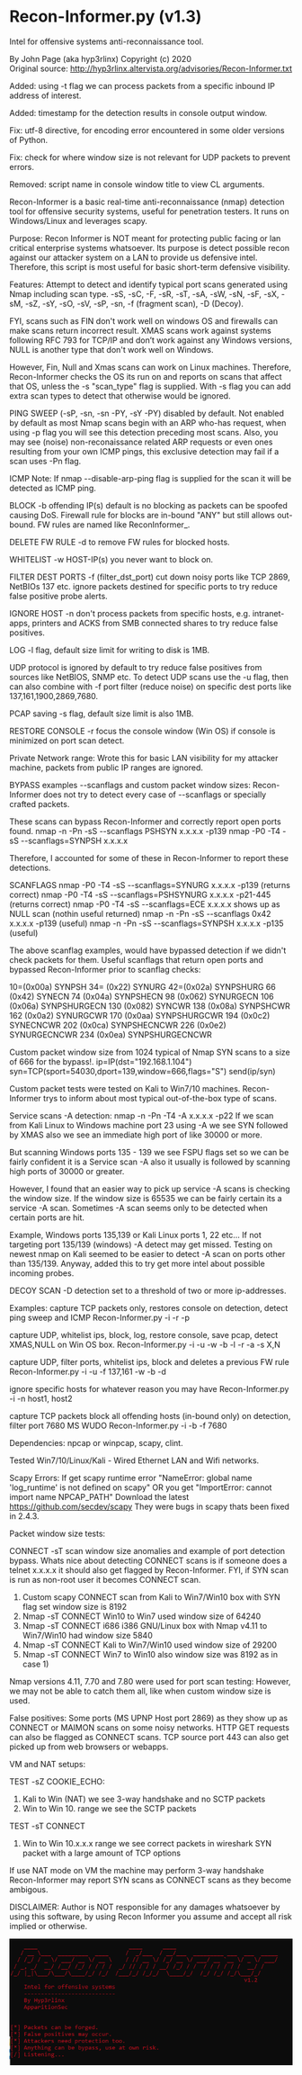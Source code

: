 # Recon-Informer.py (v1.3)
Intel for offensive systems anti-reconnaissance tool.

By John Page (aka hyp3rlinx) Copyright (c) 2020 <br />
Original source: http://hyp3rlinx.altervista.org/advisories/Recon-Informer.txt

Added: using -t flag we can process packets from a specific inbound IP address of interest.

Added: timestamp for the detection results in console output window.

Fix: utf-8 directive, for encoding error encountered in some older versions of Python.

Fix: check for where window size is not relevant for UDP packets to prevent errors.

Removed: script name in console window title to view CL arguments.

Recon-Informer is a basic real-time anti-reconnaissance (nmap) detection tool for offensive security systems, useful for penetration testers.
It runs on Windows/Linux and leverages scapy.

Purpose:
Recon Informer is NOT meant for protecting public facing or lan critical enterprise systems whatsoever.
Its purpose is detect possible recon against our attacker system on a LAN to provide us defensive intel.
Therefore, this script is most useful for basic short-term defensive visibility.

Features:
Attempt to detect and identify typical port scans generated using Nmap including scan type.
-sS, -sC, -F, -sR, -sT, -sA, -sW, -sN, -sF, -sX, -sM, -sZ, -sY, -sO, -sV, -sP, -sn, -f (fragment scan), -D (Decoy).

FYI, scans such as FIN don't work well on windows OS and firewalls can make scans return incorrect result.
XMAS scans work against systems following RFC 793 for TCP/IP and don’t work against any Windows versions,
NULL is another type that don't work well on Windows.

However, Fin, Null and Xmas scans can work on Linux machines. Therefore, Recon-Informer checks the OS
its run on and reports on scans that affect that OS, unless the -s "scan_type" flag is supplied.
With -s flag you can add extra scan types to detect that otherwise would be ignored.

PING SWEEP (-sP, -sn, -sn -PY, -sY -PY) disabled by default.
Not enabled by default as most Nmap scans begin with an ARP who-has request, when using -p flag you
will see this detection preceding most scans. Also, you may see (noise) non-reconaissance related ARP
requests or even ones resulting from your own ICMP pings, this exclusive detection may fail if a scan uses -Pn flag.

ICMP
Note: If nmap --disable-arp-ping flag is supplied for the scan it will be detected as ICMP ping.

BLOCK -b offending IP(s) default is no blocking as packets can be spoofed causing DoS.
Firewall rule for blocks are in-bound "ANY" but still allows out-bound.
FW rules are named like ReconInformer_<HOST-IP>.

DELETE FW RULE -d <IP-ADDR> to remove FW rules for blocked hosts.

WHITELIST -w HOST-IP(s) you never want to block on.

FILTER DEST PORTS -f (filter_dst_port) cut down noisy ports like TCP 2869, NetBIOs 137 etc.
ignore packets destined for specific ports to try reduce false positive probe alerts.

IGNORE HOST -n don't process packets from specific hosts, e.g. intranet-apps, printers and ACKS
from SMB connected shares to try reduce false positives.

LOG -l flag, default size limit for writing to disk is 1MB.

UDP protocol is ignored by default to try reduce false positives from sources like NetBIOS, SNMP etc.
To detect UDP scans use the -u flag, then can also combine with -f port filter
(reduce noise) on specific dest ports like 137,161,1900,2869,7680.

PCAP saving -s flag, default size limit is also 1MB.

RESTORE CONSOLE -r focus the console window (Win OS) if console is minimized on port scan detect.

Private Network range:
Wrote this for basic LAN visibility for my attacker machine, packets from public IP ranges are ignored. 

BYPASS examples --scanflags and custom packet window sizes:
Recon-Informer does not try to detect every case of --scanflags or specially crafted packets.

These scans can bypass Recon-Informer and correctly report open ports found.
nmap -n -Pn -sS --scanflags PSHSYN x.x.x.x -p139
nmap -P0 -T4 -sS --scanflags=SYNPSH x.x.x.x

Therefore, I accounted for some of these in Recon-Informer to report these detections.

SCANFLAGS
nmap -P0 -T4 -sS --scanflags=SYNURG x.x.x.x -p139 (returns correct)
nmap -P0 -T4 -sS --scanflags=PSHSYNURG x.x.x.x -p21-445 (returns correct)
nmap -P0 -T4 -sS --scanflags=ECE x.x.x.x shows up as NULL scan (nothin useful returned)
nmap -n -Pn -sS --scanflags 0x42 x.x.x.x -p139 (useful)
nmap -n -Pn -sS --scanflags=SYNPSH x.x.x.x -p135 (useful)

The above scanflag examples, would have bypassed detection if we didn't check packets for them.
Useful scanflags that return open ports and bypassed Recon-Informer prior to scanflag checks:

10=(0x00a) SYNPSH
34= (0x22) SYNURG
42=(0x02a) SYNPSHURG
66 (0x42) SYNECN
74 (0x04a) SYNPSHECN
98 (0x062) SYNURGECN
106 (0x06a) SYNPSHURGECN
130 (0x082) SYNCWR
138 (0x08a) SYNPSHCWR
162 (0x0a2) SYNURGCWR
170 (0x0aa) SYNPSHURGCWR
194  (0x0c2) SYNECNCWR
202 (0x0ca) SYNPSHECNCWR
226 (0x0e2) SYNURGECNCWR
234 (0x0ea) SYNPSHURGECNCWR

Custom packet window size from 1024 typical of Nmap SYN scans to a size of 666 for the bypass!.
ip=IP(dst="192.168.1.104")
syn=TCP(sport=54030,dport=139,window=666,flags="S")
send(ip/syn)

Custom packet tests were tested on Kali to Win7/10 machines.
Recon-Informer trys to inform about most typical out-of-the-box type of scans.

Service scans -A detection:
nmap -n -Pn -T4 -A x.x.x.x -p22
If we scan from Kali Linux to Windows machine port 23 using -A we see SYN followed by XMAS
also we see an immediate high port of like 30000 or more.

But scanning Windows ports 135 - 139 we see FSPU flags set so we can be fairly confident 
it is a Service scan -A also it usually is followed by scanning high ports of 30000 or greater.

However, I found that an easier way to pick up service -A scans is checking the window size.
If the window size is 65535 we can be fairly certain its a service -A scan.
Sometimes -A scan seems only to be detected when certain ports are hit.

Example, Windows ports 135,139 or Kali Linux ports 1, 22 etc...
If not targeting port 135/139 (windows) -A detect may get missed.
Testing on newest nmap on Kali seemed to be easier to detect -A scan on ports other than 135/139.
Anyway, added this to try get more intel about possible incoming probes.

DECOY SCAN -D detection set to a threshold of two or more ip-addresses.

Examples:
capture TCP packets only, restores console on detection, detect ping sweep and ICMP
Recon-Informer.py -i <ATTACKER-BOX> -r -p

capture UDP, whitelist ips, block, log, restore console, save pcap, detect XMAS,NULL on Win OS box.
Recon-Informer.py -i <ATTACKER-BOX> -u  -w -b -l -r -a -s X,N

capture UDP, filter ports, whitelist ips, block and deletes a previous FW rule
Recon-Informer.py -i <ATTACKER-BOX> -u -f 137,161  -w -b -d <HOST-IP>

ignore specific hosts for whatever reason you may have
Recon-Informer.py -i <ATTACKER-BOX> -n host1, host2

capture TCP packets block all offending hosts (in-bound only) on detection, filter port 7680 MS WUDO
Recon-Informer.py -i <ATTACKER-BOX> -b -f 7680

Dependencies:
npcap or winpcap, scapy, clint.

Tested Win7/10/Linux/Kali - Wired Ethernet LAN and Wifi networks.

Scapy Errors:
If get scapy runtime error "NameError: global name 'log_runtime' is not defined on scapy"
OR you get "ImportError: cannot import name NPCAP_PATH"
Download the latest https://github.com/secdev/scapy
They were bugs in scapy thats been fixed in 2.4.3.

Packet window size tests:

CONNECT -sT scan window size anomalies and example of port detection bypass.
Whats nice about detecting CONNECT scans is if someone does a telnet x.x.x.x <port> it
should also get flagged by Recon-Informer. FYI, if SYN scan is run as non-root user
it becomes CONNECT scan.

1) Custom scapy CONNECT scan from Kali to Win7/Win10 box with SYN flag set window size is 8192
2) Nmap -sT CONNECT Win10 to Win7 used window size of 64240
3) Nmap -sT CONNECT i686 i386 GNU/Linux box with Nmap v4.11 to Win7/Win10 had window size 5840
4) Nmap -sT CONNECT Kali to Win7/Win10 used window size of 29200
5) Nmap -sT CONNECT Win7 to Win10 also window size was 8192 as in case 1) 

Nmap versions 4.11, 7.70 and 7.80 were used for port scan testing:
However, we may not be able to catch them all, like when custom window size is used.

False positives:
Some ports (MS UPNP Host port 2869) as they show up as CONNECT or MAIMON
scans on some noisy networks. HTTP GET requests can also be flagged as CONNECT scans.
TCP source port 443 can also get picked up from web browsers or webapps.

VM and NAT setups:

TEST -sZ COOKIE_ECHO:
1) Kali to Win (NAT) we see 3-way handshake and no SCTP packets
2) Win to Win 10. range we see the SCTP packets

TEST -sT CONNECT
1) Win to Win 10.x.x.x range we see correct packets in wireshark
SYN packet with a large amount of TCP options

If use NAT mode on VM the machine may perform 3-way handshake
Recon-Informer may report SYN scans as CONNECT scans as they become ambigous.

DISCLAIMER:
Author is NOT responsible for any damages whatsoever by using this software,
by using Recon Informer you assume and accept all risk implied or otherwise.

![ScreenShot](ReconInformer.png)


